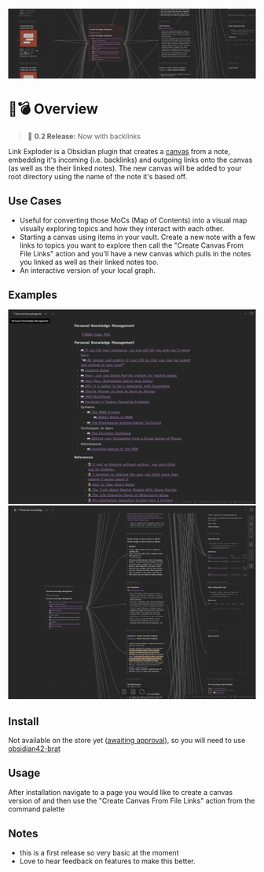![banner](./images/banner.png)

# 🔗💣 Overview

> 🎉 **0.2 Release:** Now with backlinks

Link Exploder is a Obsidian plugin that creates a [canvas](https://obsidian.md/canvas) from a note, embedding it's incoming (i.e. backlinks) and outgoing links onto the canvas (as well as the their linked notes). The new canvas will be added to your root directory using the name of the note it's based off.

## Use Cases

- Useful for converting those MoCs (Map of Contents) into a visual map visually exploring topics and how they interact with each other.
- Starting a canvas using items in your vault. Create a new note with a few links to topics you want to explore then call the "Create Canvas From File Links" action and you'll have a new canvas which pulls in the notes you linked as well as their linked notes too.
- An interactive version of your local graph.

## Examples

![Example](./images/example-1.png)
![Example](./images/example-2.png)

## Install

Not available on the store yet ([awaiting approval](https://github.com/obsidianmd/obsidian-releases/pull/1493)), so you will need to use [obsidian42-brat](https://github.com/TfTHacker/obsidian42-brat)

## Usage

After installation navigate to a page you would like to create a canvas version of and then use the "Create Canvas From File Links" action from the command palette

## Notes

- this is a first release so very basic at the moment
- Love to hear feedback on features to make this better.
